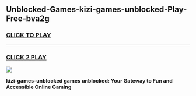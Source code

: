 
## Unblocked-Games-kizi-games-unblocked-Play-Free-bva2g
<h3>
<a href="https://premium76.site?title=kizi-games-unblocked&ref=24M">CLICK TO PLAY</a></h3>
<hr>

<h3>
<a href="https://premium76.site?title=kizi-games-unblocked&ref=24M">CLICK 2 PLAY</a>
  
</h3>

<a href="https://premium76.site?title=kizi-games-unblocked&ref=24M"><img src="https://clearcache.store/games.png"></a>


**kizi-games-unblocked games unblocked: Your Gateway to Fun and Accessible Online Gaming**
